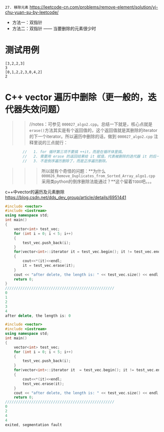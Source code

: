 
`27. 移除元素` https://leetcode-cn.com/problems/remove-element/solution/yi-chu-yuan-su-by-leetcode/
- 方法一：双指针
- 方法二：双指针 —— 当要删除的元素很少时

# 测试用例

```
[3,2,2,3]
3
[0,1,2,2,3,0,4,2]
2
```

# C++ vector 遍历中删除（更一般的，迭代器失效问题）
>> //notes：可参见 `000027_algo2.cpp`。总结一下就是，核心点就是`erase()`方法其实是有个返回值的，这个返回值就是其删除的iterator的下一个iterator。所以遍历中删除的话，做到 `000027_algo2.cpp` 注释里说的三点就行：
```cpp
        //   1. for 循环第三项不要搞 ++it，而是在循环体里搞。
        //   2. 需要用 erase 的返回结果给 it 赋值，代表被删除的迭代器 it 的后一个迭代器的值。
        //   3. 不是倒序遍历删除了，而是正序遍历删除。
```
>>> 所以就有个奇怪的问题：**为什么 `000026_Remove_Duplicates_from_Sorted_Array_algo1.cpp` 采用类python的倒序删除法能通过？**这个留着`TODO`吧。。。

c++中vector的遍历及元素删除 https://blog.csdn.net/dds_dev_group/article/details/6951441
```cpp
#include <vector>
#include <iostream>
using namespace std;
int main()
{
    vector<int> test_vec;
    for (int i = 0; i < 5; i++)
    {
        test_vec.push_back(i);
    }
    for(vector<int>::iterator it = test_vec.begin(); it != test_vec.end(); )
    {
        cout<<*(it)<<endl;
        it = test_vec.erase(it);
    }
    cout << "after delete, the length is: " << test_vec.size() << endl;
    return 0;
}
//////////////////////////////////////////////////
0
1
2
3
4
after delete, the length is: 0
```
```cpp
#include <vector>
#include <iostream>
using namespace std;
int main()
{
    vector<int> test_vec;
    for (int i = 0; i < 5; i++)
    {
        test_vec.push_back(i);
    }
    for(vector<int>::iterator it  = test_vec.begin(); it != test_vec.end(); ++it)
    {
        cout<<*(it)<<endl;
        test_vec.erase(it);
    }
    cout << "after delete, the length is: " << test_vec.size() << endl;
    return 0;
//////////////////////////////////////////////////
0
2
4
4
exited, segmentation fault
```

